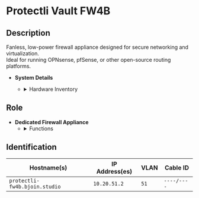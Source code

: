 # Protectli Vault FW4B

## Description
Fanless, low-power firewall appliance designed for secure networking and virtualization.  
Ideal for running OPNsense, pfSense, or other open-source routing platforms.

- **System Details**
    - <details>
        <summary>Hardware Inventory</summary>

        <details>
        <summary>CPU</summary>

            - Intel Celeron J3160 Quad-Core  
            - Base: 1.6 GHz, Turbo: up to 2.24 GHz  
            - AES-NI and Intel VT-x supported

        </details>

        <details>
        <summary>Memory</summary>

            - 8GB DDR3L SO-DIMM (Max supported: 8GB)

        </details>

        <details>
        <summary>Storage</summary>

            - 120GB mSATA SSD  
            - Optional: 2.5" SATA SSD via internal header

        </details>

        <details>
        <summary>Network Interfaces</summary>

            - 4× Intel Gigabit Ethernet (RJ45)  
            - Ideal for multi-interface routing setups

        </details>

        <details>
        <summary>Connectivity</summary>

            - 2× USB 3.0  
            - 2× HDMI 1.4  
            - 1× RJ45 Console  
            - 1× 3.5mm Audio Jack  
            - Optional Wi-Fi/LTE via mPCIe

        </details>

        <details>
        <summary>Power & Cooling</summary>

            - 12V DC input  
            - Max power usage: ~20W  
            - Fanless aluminum chassis

        </details>

        <details>
        <summary>Form Factor</summary>

            - Desktop or VESA mountable  
            - Dimensions: 115 × 107.5 × 39 mm  
            - Weight: ~0.5 kg

        </details>

        <details>
        <summary>Operating System</summary>

            - OS-agnostic (no OS pre-installed)  
            - Compatible with OPNsense, pfSense, Untangle, etc.

        </details>

    </details>

## Role
- **Dedicated Firewall Appliance**
    - <details>
        <summary>Functions</summary>

        - Runs OPNsense for routing, firewall, and VPN  
        - Interfaces with multiple VLANs and WAN links  
        - Ideal for edge security and network segmentation

        </details>
    </details>

## Identification

| Hostname(s)            | IP Address(es)   | VLAN  | Cable ID   |
|------------------------|------------------|-------|------------|
| `protectli-fw4b.bjoin.studio` | `10.20.51.2` | `51`  | `----/----` |
